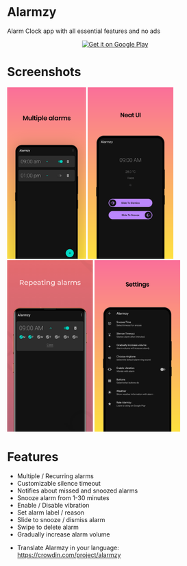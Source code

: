 # Alarmzy

Alarm Clock app with all essential features and no ads

<p align="center">
  <a href='https://play.google.com/store/apps/details?id=com.pk.alarmzy&pcampaignid=pcampaignidMKT-Other-global-all-co-prtnr-py-PartBadge-Mar2515-1'><img alt='Get it on Google Play' src='https://play.google.com/intl/en_us/badges/static/images/badges/en_badge_web_generic.png'/>
  </a>
</p>

# Screenshots

<img src="screenshots/AllAlarms.png" height="400" alt="Screenshot"/> <img src="screenshots/AlarmTrigger.png" height="400" alt="Screenshot"/> <img src="screenshots/RepeatingAlarms.jpeg" height="400" alt="Screenshot"/> <img src="screenshots/Settings.png" height="400" alt="Screenshot"/>


# Features

- Multiple / Recurring alarms
- Customizable silence timeout
- Notifies about missed and snoozed alarms
- Snooze alarm from 1-30 minutes
- Enable / Disable vibration
- Set alarm label / reason 
- Slide to snooze / dismiss alarm
- Swipe to delete alarm
- Gradually increase alarm volume

* Translate Alarmzy in your language:
https://crowdin.com/project/alarmzy
